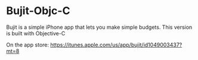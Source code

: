 # Bujit-Objc-C
Bujit is a simple iPhone app that lets you make simple budgets. This version is built with Objective-C

On the app store:
https://itunes.apple.com/us/app/bujit/id1049003437?mt=8
